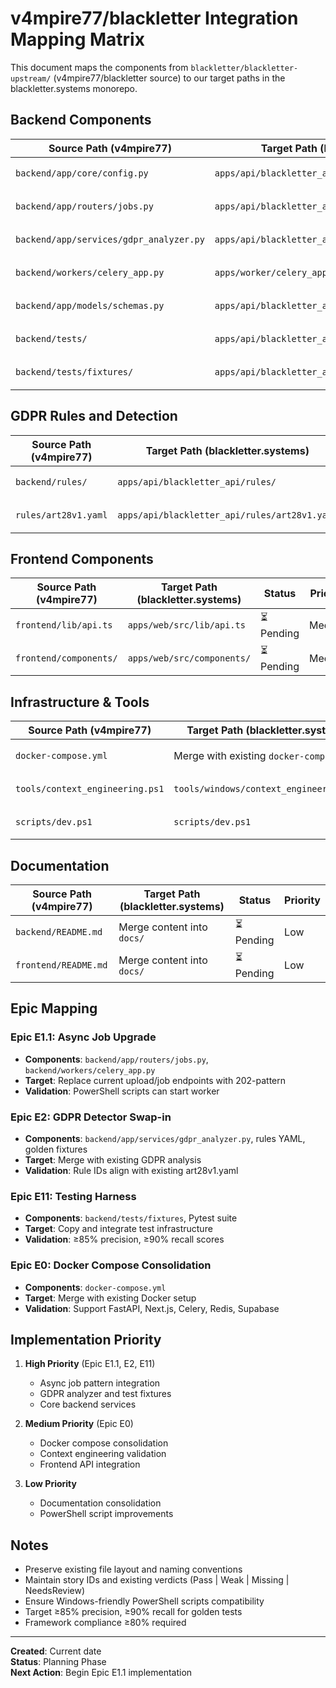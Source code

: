 # v4mpire77/blackletter Integration Mapping Matrix

This document maps the components from `blackletter/blackletter-upstream/` (v4mpire77/blackletter source) to our target paths in the blackletter.systems monorepo.

## Backend Components

| Source Path (v4mpire77) | Target Path (blackletter.systems) | Status | Priority |
|--------------------------|-------------------------------------|---------|----------|
| `backend/app/core/config.py` | `apps/api/blackletter_api/core/config.py` | ⏳ Pending | High |
| `backend/app/routers/jobs.py` | `apps/api/blackletter_api/routers/jobs.py` | ⏳ Pending | High |
| `backend/app/services/gdpr_analyzer.py` | `apps/api/blackletter_api/services/gdpr_analyzer.py` | ⏳ Pending | High |
| `backend/workers/celery_app.py` | `apps/worker/celery_app.py` | ⏳ Pending | High |
| `backend/app/models/schemas.py` | `apps/api/blackletter_api/models/schemas.py` | ⏳ Pending | Medium |
| `backend/tests/` | `apps/api/blackletter_api/tests/` | ⏳ Pending | High |
| `backend/tests/fixtures/` | `apps/api/blackletter_api/tests/fixtures/` | ⏳ Pending | High |

## GDPR Rules and Detection

| Source Path (v4mpire77) | Target Path (blackletter.systems) | Status | Priority |
|--------------------------|-------------------------------------|---------|----------|
| `backend/rules/` | `apps/api/blackletter_api/rules/` | ⏳ Pending | High |
| `rules/art28v1.yaml` | `apps/api/blackletter_api/rules/art28v1.yaml` | ⏳ Pending | High |

## Frontend Components

| Source Path (v4mpire77) | Target Path (blackletter.systems) | Status | Priority |
|--------------------------|-------------------------------------|---------|----------|
| `frontend/lib/api.ts` | `apps/web/src/lib/api.ts` | ⏳ Pending | Medium |
| `frontend/components/` | `apps/web/src/components/` | ⏳ Pending | Medium |

## Infrastructure & Tools

| Source Path (v4mpire77) | Target Path (blackletter.systems) | Status | Priority |
|--------------------------|-------------------------------------|---------|----------|
| `docker-compose.yml` | Merge with existing `docker-compose.yml` | ⏳ Pending | Medium |
| `tools/context_engineering.ps1` | `tools/windows/context_engineering.ps1` | ⏳ Pending | Medium |
| `scripts/dev.ps1` | `scripts/dev.ps1` | ⏳ Pending | Low |

## Documentation

| Source Path (v4mpire77) | Target Path (blackletter.systems) | Status | Priority |
|--------------------------|-------------------------------------|---------|----------|
| `backend/README.md` | Merge content into `docs/` | ⏳ Pending | Low |
| `frontend/README.md` | Merge content into `docs/` | ⏳ Pending | Low |

## Epic Mapping

### Epic E1.1: Async Job Upgrade
- **Components**: `backend/app/routers/jobs.py`, `backend/workers/celery_app.py`
- **Target**: Replace current upload/job endpoints with 202-pattern
- **Validation**: PowerShell scripts can start worker

### Epic E2: GDPR Detector Swap-in
- **Components**: `backend/app/services/gdpr_analyzer.py`, rules YAML, golden fixtures
- **Target**: Merge with existing GDPR analysis
- **Validation**: Rule IDs align with existing art28v1.yaml

### Epic E11: Testing Harness
- **Components**: `backend/tests/fixtures`, Pytest suite
- **Target**: Copy and integrate test infrastructure  
- **Validation**: ≥85% precision, ≥90% recall scores

### Epic E0: Docker Compose Consolidation
- **Components**: `docker-compose.yml`
- **Target**: Merge with existing Docker setup
- **Validation**: Support FastAPI, Next.js, Celery, Redis, Supabase

## Implementation Priority

1. **High Priority** (Epic E1.1, E2, E11)
   - Async job pattern integration
   - GDPR analyzer and test fixtures
   - Core backend services

2. **Medium Priority** (Epic E0)
   - Docker compose consolidation
   - Context engineering validation
   - Frontend API integration

3. **Low Priority**
   - Documentation consolidation
   - PowerShell script improvements

## Notes

- Preserve existing file layout and naming conventions
- Maintain story IDs and existing verdicts (Pass | Weak | Missing | NeedsReview)
- Ensure Windows-friendly PowerShell scripts compatibility
- Target ≥85% precision, ≥90% recall for golden tests
- Framework compliance ≥80% required

---

**Created**: Current date  
**Status**: Planning Phase  
**Next Action**: Begin Epic E1.1 implementation